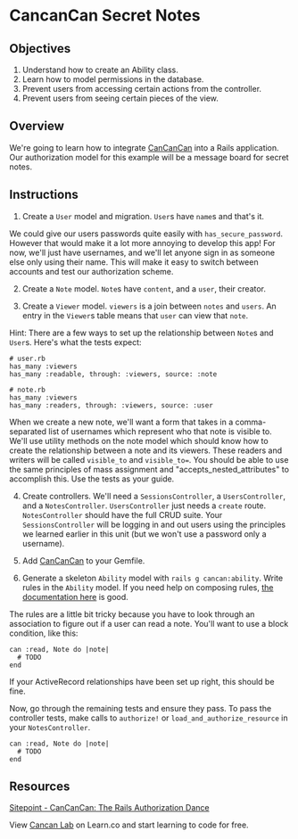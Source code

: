 # CancanCan Secret Notes

## Objectives

1. Understand how to create an Ability class.
2. Learn how to model permissions in the database.
3. Prevent users from accessing certain actions from the controller.
4. Prevent users from seeing certain pieces of the view.

## Overview

We're going to learn how to integrate [CanCanCan] into a Rails application. Our
authorization model for this example will be a message board for secret notes.

## Instructions

1. Create a `User` model and migration. `User`s have `name`s and that's it.

We could give our users passwords quite easily with `has_secure_password`.
However that would make it a lot more annoying to develop this app! For now,
we'll just have usernames, and we'll let anyone sign in as someone else only
using their name. This will make it easy to switch between accounts and test
our authorization scheme.

2. Create a `Note` model. `Note`s have `content`, and a `user`, their creator.

3. Create a `Viewer` model. `viewers` is a join between `notes` and `users`. An entry in the `Viewer`s table means that `user` can view that `note`.

Hint: There are a few ways to set up the relationship between `Note`s and `User`s. Here's what the tests expect:

    # user.rb
    has_many :viewers
    has_many :readable, through: :viewers, source: :note

    # note.rb
    has_many :viewers
    has_many :readers, through: :viewers, source: :user

When we create a new note, we'll want a form that takes in a comma-separated list of usernames which represent who that note is visible to.  We'll use utility methods on the note model which should know how to create the relationship between a note and its viewers.  These readers and writers will be called `visible_to` and `visible_to=`.  You should be able to use the same principles of mass assignment and "accepts_nested_attributes" to accomplish this.  Use the tests as your guide.

4. Create controllers. We'll need a `SessionsController`, a `UsersController`, and a `NotesController`. `UsersController` just needs a `create` route. `NotesController` should have the full CRUD suite.  Your `SessionsController` will be logging in and out users using the principles we learned earlier in this unit (but we won't use a password only a username).  

5. Add [CanCanCan] to your Gemfile.
6. Generate a skeleton `Ability` model with `rails g cancan:ability`. Write rules in the `Ability` model. If you need help on composing rules, [the documentation here][defining_abilities] is good.

The rules are a little bit tricky because you have to look through an association to figure out if a user can read a note. You'll want to use a block condition, like this:

    can :read, Note do |note|
      # TODO
    end

If your ActiveRecord relationships have been set up right, this should be fine.

Now, go through the remaining tests and ensure they pass. To pass the controller tests, make calls to `authorize!` or `load_and_authorize_resource` in your `NotesController`.


    can :read, Note do |note|
      # TODO
    end

## Resources
[Sitepoint - CanCanCan: The Rails Authorization Dance](http://www.sitepoint.com/cancancan-rails-authorization-dance/)

<p data-visibility='hidden'>View <a href='https://learn.co/lessons/cancan_lab'>Cancan Lab</a> on Learn.co and start learning to code for free.</p>

[CanCanCan]: https://github.com/CanCanCommunity/cancancan
[defining_abilities]: https://github.com/CanCanCommunity/cancancan/wiki/defining-abilities

